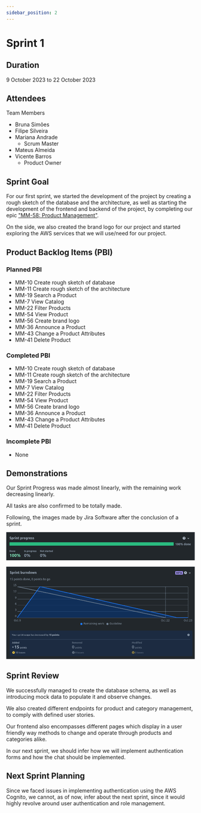 ```yaml
---
sidebar_position: 2
---
```


# Sprint 1

## Duration
9 October 2023 to 22 October 2023

## Attendees
Team Members

- Bruna Simões
- Filipe Silveira
- Mariana Andrade
  - Scrum Master
- Mateus Almeida
- Vicente Barros
  - Product Owner


## Sprint Goal
For our first sprint, we started the development of the project by creating a rough sketch of the database and the architecture, as well as starting the development of the frontend and backend of the project, by completing our epic ["MM-58: Product Management"](https://es-proj.atlassian.net/browse/MM-58?atlOrigin=eyJpIjoiMjliMDhjOTBlNzEyNDg0Zjg5Nzk0M2Q1ZTdlY2Q3YzAiLCJwIjoiaiJ9).

On the side, we also created the brand logo for our project and started exploring the AWS services that we will use/need for our project.

## Product Backlog Items (PBI)

### Planned PBI
- MM-10 Create rough sketch of database
- MM-11 Create rough sketch of the architecture
- MM-19 Search a Product
- MM-7 View Catalog
- MM-22 Filter Products
- MM-54 View Product
- MM-56 Create brand logo
- MM-36 Announce a Product
- MM-43 Change a Product Attributes
- MM-41 Delete Product

### Completed PBI
- MM-10 Create rough sketch of database
- MM-11 Create rough sketch of the architecture
- MM-19 Search a Product
- MM-7 View Catalog
- MM-22 Filter Products
- MM-54 View Product
- MM-56 Create brand logo
- MM-36 Announce a Product
- MM-43 Change a Product Attributes
- MM-41 Delete Product

### Incomplete PBI
- None

## Demonstrations

Our Sprint Progress was made almost linearly, with the remaining work decreasing linearly.

All tasks are also confirmed to be totally made.

Following, the images made by Jira Software after the conclusion of a sprint.

![Sprint Progress](./../../static/img/sprint1_prog.png)

![Sprint Burndown](./../../static/img/sprint1_burndown.png)


## Sprint Review

We successfully managed to create the database schema, as well as introducing mock data to populate it and observe changes.

We also created different endpoints for product and category management, to comply with defined user stories.

Our frontend also encompasses different pages which display in a user friendly way methods to change and operate through products and categories alike.

In our next sprint, we should infer how we will implement authentication forms and how the chat should be implemented.

## Next Sprint Planning

Since we faced issues in implementing authentication using the AWS Cognito, we cannot, as of now, infer about the next sprint, since it would highly revolve around user authentication and role management.